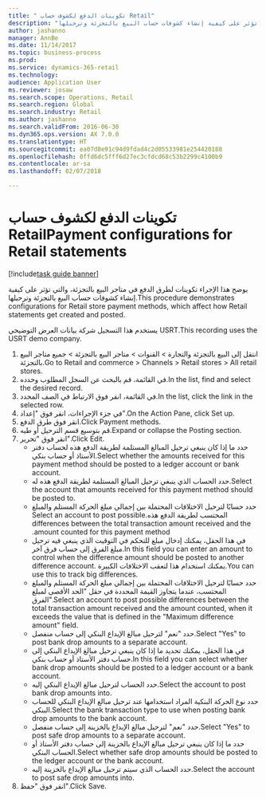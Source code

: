 ```yaml
--- 
title: " تكوينات الدفع لكشوف حساب Retail"
description: "يوضح هذا الإجراء تكوينات لطرق الدفع في متاجر البيع بالتجزئة، والتي تؤثر على كيفية إنشاء كشوفات حساب البيع بالتجزئة وترحيلها."
author: jashanno
manager: AnnBe
ms.date: 11/14/2017
ms.topic: business-process
ms.prod: 
ms.service: dynamics-365-retail
ms.technology: 
audience: Application User
ms.reviewer: josaw
ms.search.scope: Operations, Retail
ms.search.region: Global
ms.search.industry: Retail
ms.author: jashanno
ms.search.validFrom: 2016-06-30
ms.dyn365.ops.version: AX 7.0.0
ms.translationtype: HT
ms.sourcegitcommit: ea07d8e91c94d9fdad4c2d05533981e254420188
ms.openlocfilehash: 0ffd6dc5fff6d27ec3cfdcd68c53b2299c4100b9
ms.contentlocale: ar-sa
ms.lasthandoff: 02/07/2018

---
```

# <a name="payment-configurations-for-retail-statements"></a><span data-ttu-id="01598-103"> تكوينات الدفع لكشوف حساب Retail</span><span class="sxs-lookup"><span data-stu-id="01598-103">Payment configurations for Retail statements</span></span>

[!include[task guide banner](../includes/task-guide-banner.md)]

<span data-ttu-id="01598-104">يوضح هذا الإجراء تكوينات لطرق الدفع في متاجر البيع بالتجزئة، والتي تؤثر على كيفية إنشاء كشوفات حساب البيع بالتجزئة وترحيلها.</span><span class="sxs-lookup"><span data-stu-id="01598-104">This procedure demonstrates configurations for Retail store payment methods, which affect how Retail statements get created and posted.</span></span>

<span data-ttu-id="01598-105">يستخدم هذا التسجيل شركة بيانات العرض التوضيحي USRT.</span><span class="sxs-lookup"><span data-stu-id="01598-105">This recording uses the USRT demo company.</span></span>

1. <span data-ttu-id="01598-106">انتقل إلى البيع بالتجزئة والتجارة > القنوات > متاجر البيع بالتجزئة > جميع متاجر البيع بالتجزئة.</span><span class="sxs-lookup"><span data-stu-id="01598-106">Go to Retail and commerce > Channels > Retail stores > All retail stores.</span></span>
2. <span data-ttu-id="01598-107">في القائمة، قم بالبحث عن السجل المطلوب وحدده.</span><span class="sxs-lookup"><span data-stu-id="01598-107">In the list, find and select the desired record.</span></span>
3. <span data-ttu-id="01598-108">في القائمة، انقر فوق الارتباط في الصف المحدد.</span><span class="sxs-lookup"><span data-stu-id="01598-108">In the list, click the link in the selected row.</span></span>
4. <span data-ttu-id="01598-109">في جزء الإجراءات، انقر فوق "إعداد".</span><span class="sxs-lookup"><span data-stu-id="01598-109">On the Action Pane, click Set up.</span></span>
5. <span data-ttu-id="01598-110">انقر فوق طرق الدفع.</span><span class="sxs-lookup"><span data-stu-id="01598-110">Click Payment methods.</span></span>
6. <span data-ttu-id="01598-111">قم بتوسيع قسم الترحيل أو طيه.</span><span class="sxs-lookup"><span data-stu-id="01598-111">Expand or collapse the Posting section.</span></span>
7. <span data-ttu-id="01598-112">انقر فوق "تحرير".</span><span class="sxs-lookup"><span data-stu-id="01598-112">Click Edit.</span></span>
    * <span data-ttu-id="01598-113">حدد ما إذا كان ينبغي ترحيل المبالغ المستلمة لطريقة الدفع هذه لحساب دفتر الأستاذ أو حساب بنكي.</span><span class="sxs-lookup"><span data-stu-id="01598-113">Select whether the amounts received for this payment method should be posted to a ledger account or bank account.</span></span>  
    * <span data-ttu-id="01598-114">حدد الحساب الذي ينبغي ترحيل المبالغ المستلمة لطريقة الدفع هذه له.</span><span class="sxs-lookup"><span data-stu-id="01598-114">Select the account that amounts received for this payment method should be posted to.</span></span>  
    * <span data-ttu-id="01598-115">حدد حسابًا لترحيل الاختلافات المحتملة بين ‏‫إجمالي مبلغ الحركة المستلم والمبلغ المحتسب لطريقة الدفع هذه.</span><span class="sxs-lookup"><span data-stu-id="01598-115">Select an account to post possible differences between the total transaction amount received and the amount counted for this payment method.</span></span>  
    * <span data-ttu-id="01598-116">في هذا الحقل، يمكنك إدخال مبلغ للتحكم في التوقيت الذي ينبغي فيه ترحيل مبلغ الفرق إلى حساب فرق آخر.</span><span class="sxs-lookup"><span data-stu-id="01598-116">In this field you can enter an amount to control when the difference amount should be posted to another difference account.</span></span> <span data-ttu-id="01598-117">يمكنك استخدام هذا لتعقب الاختلافات الكبيرة.</span><span class="sxs-lookup"><span data-stu-id="01598-117">You can use this to track big differences.</span></span>  
    * <span data-ttu-id="01598-118">حدد حسابًا لترحيل الاختلافات المحتملة بين إجمالي مبلغ الحركة المستلم والمبلغ المحتسب، عندما يتجاوز القيمة المحددة في حقل "الحد الأقصى لمبلغ الفرق".</span><span class="sxs-lookup"><span data-stu-id="01598-118">Select an account to post possible differences between the total transaction amount received and the amount counted, when it exceeds the value that is defined in the "Maximum difference amount" field.</span></span>  
    * <span data-ttu-id="01598-119">حدد "نعم" لترحيل مبالغ الإيداع البنكي إلى حساب منفصل.</span><span class="sxs-lookup"><span data-stu-id="01598-119">Select "Yes" to post bank drop amounts to a separate account.</span></span>  
    * <span data-ttu-id="01598-120">في هذا الحقل، يمكنك تحديد ما إذا كان ينبغي ترحيل مبالغ الإيداع البنكي إلى حساب دفتر الأستاذ أو حساب بنكي.</span><span class="sxs-lookup"><span data-stu-id="01598-120">In this field you can select whether bank drop amounts should be posted to a ledger account or a bank account.</span></span>  
    * <span data-ttu-id="01598-121">حدد الحساب لترحيل مبالغ الإيداع البنكي إليه.</span><span class="sxs-lookup"><span data-stu-id="01598-121">Select the account to post bank drop amounts into.</span></span>  
    * <span data-ttu-id="01598-122">حدد نوع الحركة البنكية المراد استخدامها عند ترحيل مبالغ الإيداع البنكي للحساب البنكي.</span><span class="sxs-lookup"><span data-stu-id="01598-122">Select the bank transaction type to use when posting bank drop amounts to the bank account.</span></span>  
    * <span data-ttu-id="01598-123">حدد "نعم" لترحيل مبالغ الإيداع بالخزينة إلى حساب منفصل.</span><span class="sxs-lookup"><span data-stu-id="01598-123">Select "Yes" to post safe drop amounts to a separate account.</span></span>  
    * <span data-ttu-id="01598-124">حدد ما إذا كان ينبغي ترحيل مبالغ الإيداع بالخزينة إلى حساب دفتر الأستاذ أو الحساب البنكي.</span><span class="sxs-lookup"><span data-stu-id="01598-124">Select whether safe drop amounts should be posted to the ledger account or the bank account.</span></span>  
    * <span data-ttu-id="01598-125">حدد الحساب الذي سيتم ترحيل مبالغ الإيداع بالخزينة إليه.</span><span class="sxs-lookup"><span data-stu-id="01598-125">Select the account to post safe drop amounts into.</span></span>  
8. <span data-ttu-id="01598-126">انقر فوق "حفظ".</span><span class="sxs-lookup"><span data-stu-id="01598-126">Click Save.</span></span>


